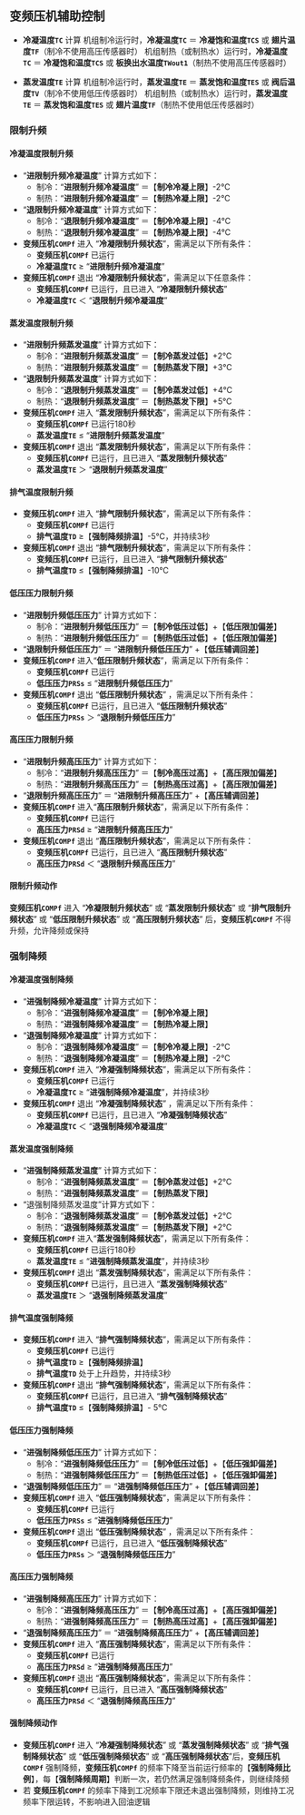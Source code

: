 <!-- 注意事项 -->
<!-- 起始分级标题：##（二级标题） -->

## 变频压机辅助控制

- **冷凝温度`TC`** 计算
机组制冷运行时，**冷凝温度`TC`** ＝ **冷凝饱和温度`TCS`** 或 **翅片温度`TF`**（制冷不使用高压传感器时）
机组制热（或制热水）运行时，**冷凝温度`TC`** ＝ **冷凝饱和温度`TCS`** 或 **板换出水温度`TWout1`**（制热不使用高压传感器时）

- **蒸发温度`TE`** 计算
机组制冷运行时，**蒸发温度`TE`** ＝ **蒸发饱和温度`TES`** 或 **阀后温度`TV`**（制冷不使用低压传感器时）
机组制热（或制热水）运行时，**蒸发温度`TE`** ＝ **蒸发饱和温度`TES`** 或 **翅片温度`TF`**（制热不使用低压传感器时）

### 限制升频

#### 冷凝温度限制升频

- “**进限制升频冷凝温度**” 计算方式如下：
  - 制冷：“**进限制升频冷凝温度**” ＝【**制冷冷凝上限**】-2℃
  - 制热：“**进限制升频冷凝温度**” ＝【**制热冷凝上限**】-2℃
- “**退限制升频冷凝温度**” 计算方式如下：
  - 制冷：“**退限制升频冷凝温度**” ＝【**制冷冷凝上限**】-4℃
  - 制热：“**退限制升频冷凝温度**” ＝【**制热冷凝上限**】-4℃
- **变频压机`COMPf`** 进入 “**冷凝限制升频状态**”，需满足以下所有条件：
  - **变频压机`COMPf`** 已运行
  - **冷凝温度`TC`** ≥ “**进限制升频冷凝温度**”
- **变频压机`COMPf`** 退出 “**冷凝限制升频状态**”，需满足以下任意条件：
  - **变频压机`COMPf`** 已运行，且已进入 “**冷凝限制升频状态**”
  - **冷凝温度`TC`** ＜ “**退限制升频冷凝温度**”

#### 蒸发温度限制升频

- “**进限制升频蒸发温度**” 计算方式如下：
  - 制冷：“**进限制升频蒸发温度**” ＝【**制冷蒸发过低**】+2℃
  - 制热：“**进限制升频蒸发温度**” ＝【**制热蒸发下限**】+3℃
- “**退限制升频蒸发温度**” 计算方式如下：
  - 制冷：“**退限制升频蒸发温度**” ＝【**制冷蒸发过低**】+4℃
  - 制热：“**退限制升频蒸发温度**” ＝【**制热蒸发下限**】+5℃
- **变频压机`COMPf`** 进入 “**蒸发限制升频状态**”，需满足以下所有条件：
  - **变频压机`COMPf`** 已运行180秒
  - **蒸发温度`TE`** ≤ “**进限制升频蒸发温度**”
- **变频压机`COMPf`** 退出 “**蒸发限制升频状态**”，需满足以下所有条件：
  - **变频压机`COMPf`** 已运行，且已进入 “**蒸发限制升频状态**”
  - **蒸发温度`TE`** ＞ “**退限制升频蒸发温度**”

#### 排气温度限制升频

- **变频压机`COMPf`** 进入 “**排气限制升频状态**”，需满足以下所有条件：
  - **变频压机`COMPf`** 已运行
  - **排气温度`TD`** ≥【**强制降频排温**】-5℃，并持续3秒
- **变频压机`COMPf`** 退出 “**排气限制升频状态**”，需满足以下所有条件：
  - **变频压机`COMPf`** 已运行，且已进入 “**排气限制升频状态**”
  - **排气温度`TD`** ≤【**强制降频排温**】-10℃

#### 低压压力限制升频

- “**进限制升频低压压力**” 计算方式如下：
  - 制冷：“**进限制升频低压压力**” ＝【**制冷低压过低**】+【**低压限加偏差**】
  - 制热：“**进限制升频低压压力**” ＝【**制热低压过低**】+【**低压限加偏差**】
- “**退限制升频低压压力**” ＝ “**进限制升频低压压力**” +【**低压辅调回差**】
- **变频压机`COMPf`** 进入“**低压限制升频状态**”，需满足以下所有条件：
  - **变频压机`COMPf`** 已运行
  - **低压压力`PRSs`** ≤ “**进限制升频低压压力**”
- **变频压机`COMPf`** 退出 “**低压限制升频状态**” ，需满足以下所有条件：
  - **变频压机`COMPf`** 已运行，且已进入 “**低压限制升频状态**”
  - **低压压力`PRSs`** ＞ “**退限制升频低压压力**”

#### 高压压力限制升频

- “**进限制升频高压压力**” 计算方式如下：
  - 制冷：“**进限制升频高压压力**” ＝【**制冷高压过高**】+【**高压限加偏差**】
  - 制热：“**进限制升频高压压力**” ＝【**制热高压过高**】+【**高压限加偏差**】
- “**退限制升频高压压力**” ＝ “**进限制升频高压压力**” +【**高压辅调回差**】
- **变频压机`COMPf`** 进入“**高压限制升频状态**”，需满足以下所有条件：
  - **变频压机`COMPf`** 已运行
  - **高压压力`PRSd`** ≥ “**进限制升频高压压力**”
- **变频压机`COMPf`** 退出 “**高压限制升频状态**”，需满足以下所有条件：
  - **变频压机`COMPf`** 已运行，且已进入 “**高压限制升频状态**”
  - **高压压力`PRSd`** ＜ “**退限制升频高压压力**”

#### 限制升频动作

**变频压机`COMPf`** 进入 “**冷凝限制升频状态**” 或 “**蒸发限制升频状态**” 或 “**排气限制升频状态**” 或 “**低压限制升频状态**” 或 “**高压限制升频状态**” 后，**变频压机`COMPf`** 不得升频，允许降频或保持

### 强制降频

#### 冷凝温度强制降频

- “**进强制降频冷凝温度**” 计算方式如下：
  - 制冷：“**进强制降频冷凝温度**” ＝【**制冷冷凝上限**】
  - 制热：“**进强制降频冷凝温度**” ＝【**制热冷凝上限**】
- “**退强制降频冷凝温度**” 计算方式如下：
  - 制冷：“**退强制降频冷凝温度**” ＝【**制冷冷凝上限**】-2℃
  - 制热：“**退强制降频冷凝温度**” ＝【**制热冷凝上限**】-2℃
- **变频压机`COMPf`** 进入 “**冷凝强制降频状态**”，需满足以下所有条件：
  - **变频压机`COMPf`** 已运行
  - **冷凝温度`TC`** ≥ “**进强制降频冷凝温度**”，并持续3秒
- **变频压机`COMPf`** 退出 “**冷凝强制降频状态**” ，需满足以下所有条件：
  - **变频压机`COMPf`** 已运行，且已进入 “**冷凝强制降频状态**”
  - **冷凝温度`TC`** ＜ “**退强制降频冷凝温度**”

#### 蒸发温度强制降频

- “**进强制降频蒸发温度**” 计算方式如下：
  - 制冷：“**进强制降频蒸发温度**” ＝【**制冷蒸发过低**】+2℃
  - 制热：“**进强制降频蒸发温度**” ＝【**制热蒸发下限**】
- “退强制降频蒸发温度”计算方式如下：
  - 制冷：“**退强制降频蒸发温度**” ＝【**制冷蒸发过低**】+2℃
  - 制热：“**退强制降频蒸发温度**” ＝【**制热蒸发下限**】+2℃
- **变频压机`COMPf`** 进入“**蒸发强制降频状态**”，需满足以下所有条件：
  - **变频压机`COMPf`** 已运行180秒
  - **蒸发温度`TE`** ≤ “**进强制降频蒸发温度**”，并持续3秒
- **变频压机`COMPf`** 退出 “**蒸发强制降频状态**”，需满足以下所有条件：
  - **变频压机`COMPf`** 已运行，且已进入 “**蒸发强制降频状态**”
  - **蒸发温度`TE`** ＞ “**退强制降频蒸发温度**”

#### 排气温度强制降频

- **变频压机`COMPf`** 进入 “**排气强制降频状态**”，需满足以下所有条件：
  - **变频压机`COMPf`** 已运行
  - **排气温度`TD`** ≥【**强制降频排温**】
  - **排气温度`TD`** 处于上升趋势，并持续3秒
- **变频压机`COMPf`** 退出 “**排气强制降频状态**”，需满足以下所有条件：
  - **变频压机`COMPf`** 已运行，且已进入 “**排气强制降频状态**”
  - **排气温度`TD`** ≤【**强制降频排温**】- 5℃

#### 低压压力强制降频

- “**进强制降频低压压力**” 计算方式如下：
  - 制冷：“**进强制降频低压压力**” ＝【**制冷低压过低**】+【**低压强卸偏差**】
  - 制热：“**进强制降频低压压力**” ＝【**制热低压过低**】+【**低压强卸偏差**】
- “**退强制降频低压压力**” ＝ “**进强制降频低压压力**” +【**低压辅调回差**】
- **变频压机`COMPf`** 进入 “**低压强制降频状态**”，需满足以下所有条件：
  - **变频压机`COMPf`** 已运行
  - **低压压力`PRSs`** ≤ “**进强制降频低压压力**”
- **变频压机`COMPf`** 退出 “**低压强制降频状态**” ，需满足以下所有条件：
  - **变频压机`COMPf`** 已运行，且已进入 “**低压强制降频状态**”
  - **低压压力`PRSs`** ＞ “**退强制降频低压压力**”

#### 高压压力强制降频

- “**进强制降频高压压力**” 计算方式如下：
  - 制冷：“**进强制降频高压压力**” ＝【**制冷高压过高**】+【**高压强卸偏差**】
  - 制热：“**进强制降频高压压力**” ＝【**制热高压过高**】+【**高压强卸偏差**】
- “**退强制降频高压压力**” ＝ “**进强制降频高压压力**” +【**高压辅调回差**】
- **变频压机`COMPf`** 进入 “**高压强制降频状态**”，需满足以下所有条件：
  - **变频压机`COMPf`** 已运行
  - **高压压力`PRSd`** ≥ “**进强制降频高压压力**”
- **变频压机`COMPf`** 退出 “**高压强制降频状态**”，需满足以下所有条件：
  - **变频压机`COMPf`** 已运行，且已进入 “**高压强制降频状态**”
  - **高压压力`PRSd`** ＜ “**退强制降频高压压力**”

#### 强制降频动作

- **变频压机`COMPf`** 进入 “**冷凝强制降频状态**” 或 “**蒸发强制降频状态**” 或 “**排气强制降频状态**” 或 “**低压强制降频状态**” 或 “**高压强制降频状态**”后，**变频压机`COMPf`** 强制降频，**变频压机`COMPf`** 的频率下降至当前运行频率的【**强制降频比例**】，每【**强制降频周期**】判断一次，若仍然满足强制降频条件，则继续降频
- 若 **变频压机`COMPf`** 的频率下降到工况频率下限还未退出强制降频，则维持工况频率下限运转，不影响进入回油逻辑
